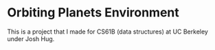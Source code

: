 # Orbiting Planets Environment
This is a project that I made for CS61B (data structures) at UC Berkeley under Josh Hug.

